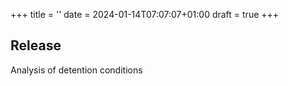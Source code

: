 +++
title = ''
date = 2024-01-14T07:07:07+01:00
draft = true
+++
## Release

Analysis of detention conditions 